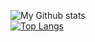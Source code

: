 ![My Github stats](https://github-readme-stats.vercel.app/api?username=ElikBelik77&show_icons=true)
<br />
[![Top Langs](https://github-readme-stats.vercel.app/api/top-langs/?username=ElikBelik77&layout=compact)](https://github.com/anuraghazra/github-readme-stats)
